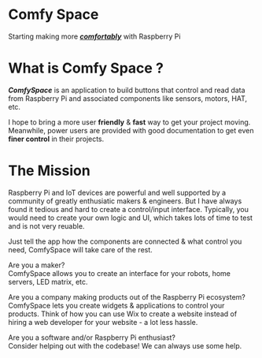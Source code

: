 # Comfy Space
Starting making more <ins>***comfortably***</ins> with Raspberry Pi

# What is Comfy Space ?

***ComfySpace*** is an application to build buttons that control and read data from Raspberry Pi and associated components like sensors, motors, HAT, etc.

I hope to bring a more user **friendly** & **fast** way to get your project moving. Meanwhile, power users are provided with good documentation to get even **finer control** in their projects.
# The Mission

Raspberry Pi and IoT devices are powerful and well supported by a community of greatly enthusiatic makers & engineers. But I have always found it tedious and hard to create a control/input interface. Typically, you would need to create your own logic and UI, which takes lots of time to test and is not very reuable.

Just tell the app how the components are connected & what control you need, ComfySpace will take care of the rest.

Are you a maker? <br> ComfySpace allows you to create an interface for your robots, home servers, LED matrix, etc. 

Are you a company making products out of the Raspberry Pi ecosystem? <br>
ComfySpace lets you create widgets & applications to control your products. Think of how you can use Wix to create a website instead of hiring a web developer for your website - a lot less hassle.

Are you a software and/or Raspberry Pi enthusiast?<br>
Consider helping out with the codebase! We can always use some help.